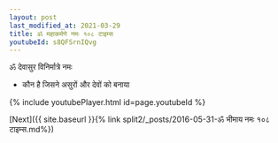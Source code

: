 ```yaml
---
layout: post
last_modified_at: 2021-03-29
title: ॐ महाकर्मणे नमः १०८ टाइम्स
youtubeId: s8QFSrnIQvg
---
```

 
 
 ॐ देवासुर विनिर्मात्रे नमः  
 
 -  कौन है जिसने असुरों और देवों को बनाया 
 
  
 
  
 
 
 
 
 
 


{% include youtubePlayer.html id=page.youtubeId %}
 
[Next]({{ site.baseurl }}{% link  split2/_posts/2016-05-31-ॐ भीमाय नमः १०८ टाइम्स.md%})
 
